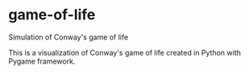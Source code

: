 # game-of-life
Simulation of Conway's game of life

This is a visualization of Conway's game of life created in Python with Pygame framework.
